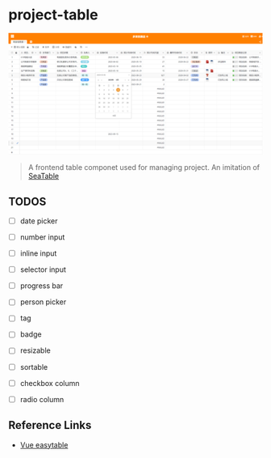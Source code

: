 # project-table

![seatable](./image/seatable.png)

> A frontend table componet used for managing project. An imitation of [SeaTable](https://seatable.cn/)

## TODOS

- [ ] date picker
- [ ] number input
- [ ] inline input
- [ ] selector input
- [ ] progress bar
- [ ] person picker
- [ ] tag
- [ ] badge
- [ ] resizable
- [ ] sortable
- [ ] checkbox column
- [ ] radio column


## Reference Links

- [Vue easytable](https://happy-coding-clans.github.io/vue-easytable/#/en/demo)
